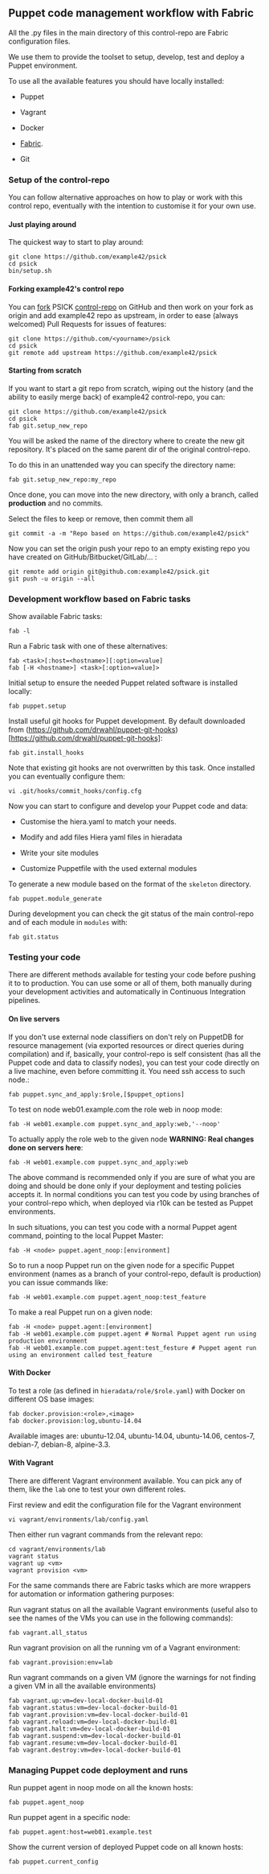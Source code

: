 ## Puppet code management workflow with Fabric

All the .py files in the main directory of this control-repo are Fabric configuration files.

We use them to provide the toolset to setup, develop, test and deploy a Puppet environment.

To use all the available features you should have locally installed:

  - Puppet

  - Vagrant

  - Docker

  - [Fabric](http://www.fabfile.org/installing.html).

  - Git

### Setup of the control-repo

You can follow alternative approaches on how to play or work with this control repo, eventually with the intention to customise it for your own use.

#### Just playing around

The quickest way to start to play around:

    git clone https://github.com/example42/psick
    cd psick
    bin/setup.sh

#### Forking example42's control repo

You can [fork](https://help.github.com/articles/fork-a-repo/) PSICK [control-repo](https://github.com/example42/psick) on GitHub and then work on your fork as origin and add example42 repo as upstream, in order to ease (always welcomed) Pull Requests for issues of features:

    git clone https://github.com/<yourname>/psick
    cd psick
    git remote add upstream https://github.com/example42/psick

#### Starting from scratch

If you want to start a git repo from scratch, wiping out the history (and the ability to easily merge back) of example42 control-repo, you can:

    git clone https://github.com/example42/psick
    cd psick
    fab git.setup_new_repo

You will be asked the name of the directory where to create the new git repository. It's placed on the same parent dir of the original control-repo.

To do this in an unattended way you can specify the directory name:

    fab git.setup_new_repo:my_repo

Once done, you can move into the new directory, with only a branch, called **production** and no commits.

Select the files to keep or remove, then commit them all

    git commit -a -m "Repo based on https://github.com/example42/psick"

Now you can set the origin push your repo to an empty existing repo you have created on GitHub/Bitbucket/GitLab/... :

    git remote add origin git@github.com:example42/psick.git
    git push -u origin --all


### Development workflow based on Fabric tasks

Show available Fabric tasks:

    fab -l

Run a Fabric task with one of these alternatives:

    fab <task>[:host=<hostname>][:option=value]
    fab [-H <hostname>] <task>[:option=value]>

Initial setup to ensure the needed Puppet related software is installed locally:

    fab puppet.setup

Install useful git hooks for Puppet development. By default downloaded from (https://github.com/drwahl/puppet-git-hooks)[https://github.com/drwahl/puppet-git-hooks]:

    fab git.install_hooks

Note that existing git hooks are not overwritten by this task. Once installed you can eventually configure them:

    vi .git/hooks/commit_hooks/config.cfg

Now you can start to configure and develop your Puppet code and data:

  - Customise the hiera.yaml to match your needs.

  - Modify and add files Hiera yaml files in hieradata

  - Write your site modules

  - Customize Puppetfile with the used external modules

To generate a new module based on the format of the ```skeleton``` directory.

    fab puppet.module_generate

During development you can check the git status of the main control-repo and of each module in ```modules``` with:

    fab git.status

### Testing your code

There are different methods available for testing your code before pushing it to to production. You can use some or all of them, both manually during your development activities and automatically in Continuous Integration pipelines.


#### On live servers

If you don't use external node classifiers on don't rely on PuppetDB for resource management (via exported resources or direct queries during compilation) and if, basically, your control-repo is self consistent (has all the Puppet code and data to classify nodes), you can test your code directly on a live machine, even before committing it. You need ssh access to such node.:

    fab puppet.sync_and_apply:$role,[$puppet_options]

To test on node web01.example.com the role web in noop mode:

    fab -H web01.example.com puppet.sync_and_apply:web,'--noop'

To actually apply the role web to the given node **WARNING: Real changes done on servers here**:

    fab -H web01.example.com puppet.sync_and_apply:web

The above command is recommended only if you are sure of what you are doing and should be done only if your deployment and testing policies accepts it. In normal conditions you can test you code by using branches of your control-repo which, when deployed via r10k can be tested as Puppet environments.

In such situations, you can test you code with a normal Puppet agent command, pointing to the local Puppet Master:

    fab -H <node> puppet.agent_noop:[environment]

So to run a noop Puppet run on the given node for a specific Puppet environment (names as a branch of your control-repo, default is production) you can issue commands like:

    fab -H web01.example.com puppet.agent_noop:test_feature

To make a real Puppet run on a given node:

    fab -H <node> puppet.agent:[environment]
    fab -H web01.example.com puppet.agent # Normal Puppet agent run using production environment
    fab -H web01.example.com puppet.agent:test_festure # Puppet agent run using an environment called test_feature


#### With Docker
To test a role (as defined in ```hieradata/role/$role.yaml```) with Docker on different OS base images:

    fab docker.provision:<role>,<image>
    fab docker.provision:log,ubuntu-14.04

Available images are: ubuntu-12.04, ubuntu-14.04, ubuntu-14.06, centos-7, debian-7, debian-8, alpine-3.3.


#### With Vagrant

There are different Vagrant environment available. You can pick any of them, like the ```lab``` one to test your own different roles.

First review and edit the configuration file for the Vagrant environment

    vi vagrant/environments/lab/config.yaml

Then either run vagrant commands from the relevant repo:

    cd vagrant/environments/lab
    vagrant status
    vagrant up <vm>
    vagrant provision <vm>

For the same commands there are Fabric tasks which are more wrappers for automation or information gathering purposes:


Run vagrant status on all the available Vagrant environments (useful also to see the names of the VMs you can use in the following commands):

    fab vagrant.all_status

Run vagrant provision on all the running vm of a Vagrant environment:

    fab vagrant.provision:env=lab

Run vagrant commands on a given VM (ignore the warnings for not finding a given VM in all the available environments)

    fab vagrant.up:vm=dev-local-docker-build-01
    fab vagrant.status:vm=dev-local-docker-build-01
    fab vagrant.provision:vm=dev-local-docker-build-01
    fab vagrant.reload:vm=dev-local-docker-build-01
    fab vagrant.halt:vm=dev-local-docker-build-01
    fab vagrant.suspend:vm=dev-local-docker-build-01
    fab vagrant.resume:vm=dev-local-docker-build-01
    fab vagrant.destroy:vm=dev-local-docker-build-01



### Managing Puppet code deployment and runs

Run puppet agent in noop mode on all the known hosts:

    fab puppet.agent_noop

Run puppet agent in a specific node:

    fab puppet.agent:host=web01.example.test

Show the current version of deployed Puppet code on all known hosts:

    fab puppet.current_config
